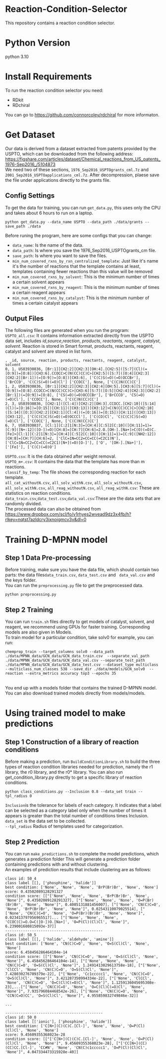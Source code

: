 # Reaction-Condition-Selector
This repository contains a reaction condition selector.

# Python Version
python 3.10

# Install Requirements
To run the reaction condition selector you need:
* RDkit
* RDchiral <br>

You can go to https://github.com/connorcoley/rdchiral for more informaton.

# Get Dataset
Our data is derived from a dataset extracted from patents provided by the USPTO, which can be downloaded from the following address: 
https://figshare.com/articles/dataset/Chemical_reactions_from_US_patents_1976-Sep2016_/5104873 <br>
We need two of these sections, ```1976_Sep2016_USPTOgrants_cml.7z``` and ```2001_Sep2016_USPTOapplications_cml.7z```. After decompression, plaese save the file under applications directly to the grants file.<br>

## Config Settings
To get the data for training, you can run ```get_data.py```, this  uses only the CPU and takes about 6 hours to run on a laptop. 
```
python get_data.py --data_name USPTO --data_path ./data/grants --save_path ./data
```
Before runing the program, here are some configs that you can change:
* ```data_name```: Is the name of the data.
* ```data_path```: Is where you save the 1976_Sep2016_USPTOgrants_cm file.
* ```save_path```: Is where you want to save the files.
* ```min_num_covered_rxns_by_rxn_centralized_template```: Just like it's name it's the number of reactions that the template contains at least, templates containing fewer reactions than this value will be removed
* ```min_num_covered_rxns_by_solvent```: This is the minimum number of times a certain solvent appears
* ```min_num_covered_rxns_by_reagent```: This is the minimum number of times a certain reagent appears
* ```min_num_covered_rxns_by_catalyst```: This is the minimum number of times a certain catalyst appears<br>

## Output Files
The following files are generated when you run the program: <br>
```USPTO_all.csv```: It contains information extracted directly from the USPTO data set, includes *id*,*source*,*reaction*, *products*, *reactants*, *reagent*, *catalyst*, *solvent*. Reaction is stored in Smart format, products, reactants, reagent, catalyst and solvent are stored in list form.<br>

```
, _id, source, reaction, products, reactants, reagent, catalyst, solvent
0, 1, US03930836, [Br:1][CH2:2][CH2:3][OH:4].[CH2:5]([S:7](Cl)(=[O:9])=[O:8])[CH3:6].CCOCC>C(N(CC)CC)C>[CH2:5]([S:7]([O:4][CH2:3][CH2:2][Br:1])(=[O:9])=[O:8])[CH3:6], ['C(C)S(=O)(=O)OCCBr'], ['BrCCO', 'C(C)S(=O)(=O)Cl']	['CCOCC'], None, ['C(C)N(CC)CC']
1, 2, US03930836, [Br:1][CH2:2][CH2:3][CH2:4][OH:5].[CH3:6][S:7](Cl)(=[O:9])=[O:8].CCOCC>C(N(CC)CC)C>[CH3:6][S:7]([O:5][CH2:4][CH2:3][CH2:2][Br:1])(=[O:9])=[O:8], ['CS(=O)(=O)OCCCBr'], ['BrCCCO', 'CS(=O)(=O)Cl'], ['CCOCC'], None, ['C(C)N(CC)CC']
2, 3, US03930836, [CH2:1]([Cl:4])[CH2:2][OH:3].CCOCC.[CH2:10]([S:14](Cl)(=[O:16])=[O:15])[CH:11]([CH3:13])[CH3:12]>C(N(CC)CC)C>[CH2:10]([S:14]([O:3][CH2:2][CH2:1][Cl:4])(=[O:16])=[O:15])[CH:11]([CH3:13])[CH3:12], ['C(C(C)C)S(=O)(=O)OCCCl'], ['C(CO)Cl', 'C(C(C)C)S(=O)(=O)Cl'], ['CCOCC'], None, ['C(C)N(CC)CC']
6, 7, US03930837, [Cl:1][C:2]1[N:3]=[CH:4][C:5]2[C:10]([CH:11]=1)=[C:9]([N+:12]([O-])=O)[CH:8]=[CH:7][CH:6]=2.O.[OH-].[Na+]>C(O)(=O)C.[Fe]>[Cl:1][C:2]1[N:3]=[CH:4][C:5]2[C:10]([CH:11]=1)=[C:9]([NH2:12])[CH:8]=[CH:7][CH:6]=2, ['ClC=1N=CC2=CC=CC(=C2C1)N'], ['ClC=1N=CC2=CC=CC(=C2C1)[N+](=O)[O-]'], ['O', '[OH-].[Na+]'], ['[Fe]'], ['C(C)(=O)O']
```

```USPTO.csv```: It is the data obtained after weight removal.<br>
```USPTO_m+.csv```: It contains the data that the template has more than m reactions.<br>
```classif_by_temp```: The file shows the corresponding reaction for each template.<br>
```all_cat_withoutN.csv```, ```all_solv_withN.csv```, ```all_solv_withoutN.csv```, ```all_solv_withN.csv```, ```all_reag_withoutN.csv```, ```all_reag_withN.csv```: These are statistics on reaction conditions.<br>
```data_train.csv```,```data_test.csv```,```data_val.csv```:These are the data sets that are randomly divided.<br>
The processed data can also be obtained from https://www.dropbox.com/scl/fo/v1rhyes2wvead9dz3x4fb/h?rlkey=nqtst7azldcry3ixnoigmcv3v&dl=0 <br>

# Training D-MPNN model

## Step 1 Data Pre-processing
Before training, make sure you have the data file, which should contain two parts: the data files```data_train.csv```, ```data_test.csv``` and ``` data_val.csv``` and the keys folder.<br>
You can run the ```preprocessing.py``` file to get the preprocessed data.<br>
```
python preprocessing.py
```


## Step 2 Training
You can run ```train.sh``` files directly to get models of catalyst, solvent, and reagent, we recommend using GPUs for faster training. Corresponding models are also given in Models. <br>
To train model for a particular condition, take solv0 for example, you can run:<br>
```
chemprop_train --target_columns solv0 --data_path ./data/MPNN_data/GCN_data/GCN_data_train.csv  --separate_val_path ./data/MPNN_data/GCN_data/GCN_data_val.csv --separate_test_path ./data/MPNN_data/GCN_data/GCN_data_test.csv --dataset_type multiclass --multiclass_num_classes 538 --save_dir ./data/models/GCN_solv0  --reaction --extra_metrics accuracy top3 --epochs 35
```
<br>
You end up with a models folder that contains the trained D-MPNN model. You can also download trained models directly from models/models. <br>


# Using trained model to make predictions

## Step 1 Construction of a library of reaction conditions
Before making a prediction, run ```BuildConditionLibrary.sh``` to build the three types of reaction condition libraries needed for prediction, namely the r1 library, the r0 library, and the r0* library. You can also run get_condition_library.py directly to get a specific library of reaction conditions.
```
python class_conditions.py --Inclusion 0.8 --data_set train --tpl_radius 0
```
```Inclusion```is the tolerance for labels of each category.   It indicates that a label can be selected as a category label only when the number of times it appears is greater than the total number of conditions times Inclusion.<br>
```data_set``` is the data set to be collected. <br>
```--tpl_radius``` Radius of templates used for categorization.<br>

## Step 2 Prediction
You can run ```make_predictions.sh``` to complete the model predictions, which generates a prediction folder This will generate a prediction folder containing predictions with and without clustering.<br>
An examples of prediction results that include clustering are as follows:<br>
```
class id: 50_4
class label [[], ['phosphine', 'halide']]
best condition: ['None', 'None', 'None', 'BrP(Br)Br', 'None', 'None']
score: 0.43502089128291327
condition score: [["['None', 'None', 'None', 'BrP(Br)Br', 'None', 'None']", 0.43502089128291327], ["['None', 'None', 'None', 'O=P(Br)(Br)Br', 'None', 'None']", 0.4005131881456007], ["['None', 'CN(C)C=O', 'None', 'BrP(Br)Br', 'None', 'None']", 0.02543110079025514], ["['None', 'CN(C)C=O', 'None', 'O=P(Br)(Br)Br', 'None', 'None']", 0.023413797956965517]... ["['None', 'None', 'None', 'CCOC(C)=O.O=C([O-])O.[Na+]', 'O=P(Cl)(Cl)Cl', 'None']", 6.239001680815093e-37]]
--------------------------------------------
class id: 50_5
class label [[], ['halide', 'aldehyde', 'amine']]
best condition: ['None', 'CN(C)C=O', 'None', 'O=S(Cl)Cl', 'None', 'None']
score: 6.458456286464104e-14
condition score: [["['None', 'CN(C)C=O', 'None', 'O=S(Cl)Cl', 'None', 'None']", 6.458456286464104e-14], ["['None', 'None', 'None', 'CN(C)C=O', 'O=S(Cl)Cl', 'None']", 1.2491413029613758e-18], ["['None', 'ClCCl', 'None', 'CN(C)C=O', 'O=S(Cl)Cl', 'None']", 7.428030276709379e-22], ["['None', 'Cc1ccccc1', 'None', 'CN(C)C=O', 'O=S(Cl)Cl', 'None']", 3.421287350994334e-22], ["['None', 'ClCCl', 'None', 'CN(C)C=O', 'O=C(Cl)C(=O)Cl', 'None']", 1.1259136045695308e-23],...["['None', 'CN(C)C=O', 'None', 'O=C(Cl)C(=O)Cl', 'None', 'None']", 7.935796084468542e-26], ["['None', 'CN(C)C=O', 'None', 'CCN(C=O)CC', 'O=S(Cl)Cl', 'None']", 4.955859832749846e-32]]

...

--------------------------------------------
class id: 50_0
class label [['ionic'], ['phosphine', 'halide']]
best condition: ['C[N+](C)(C)C.[Cl-]', 'None', 'None', 'O=P(Cl)(Cl)Cl', 'None', 'None']
score: 9.45609355368023e-28
condition score: [["['C[N+](C)(C)C.[Cl-]', 'None', 'None', 'O=P(Cl)(Cl)Cl', 'None', 'None']", 9.45609355368023e-28], ["['CC[N+](CC)(CC)CC.[Cl-]', 'CC#N', 'None', 'CN(C)c1ccccc1', 'O=P(Cl)(Cl)Cl', 'None']", 4.047334473315928e-40]]
```



